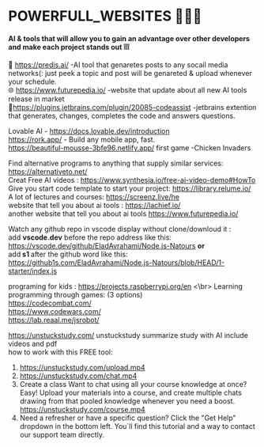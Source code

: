 # POWERFULL_WEBSITES 🦾🤖🤳
#### AI &amp; tools that will allow you to gain an advantage over other developers and make each project stands out ❕❕❕</br>

🤖 https://predis.ai/ -AI tool that genaretes posts to any socail media networks(: just peek a topic and post will be genareted & upload whenever your schedule.</br>
🌐 https://www.futurepedia.io/ -website that update about all new AI tools release in market</br>
🦾https://plugins.jetbrains.com/plugin/20085-codeassist -jetbrains extention that generates, changes, completes the code and answers questions.</br>


Lovable AI  - https://docs.lovable.dev/introduction</br>
https://rork.app/ - Build any mobile app, fast.</br>
https://beautiful-mousse-3bfe96.netlify.app/  first game -Chicken Invaders 





Find alternative programs to anything that supply similar services: https://alternativeto.net/ </br>
Creat Free AI videos : https://www.synthesia.io/free-ai-video-demo#HowTo </br>
Give you start code template to start your project: https://library.relume.io/ </br>
A lot of lectures and courses: https://screenz.live/he </br>
website that tell you about ai tools : https://lachief.io/ </br>
another website that tell you about ai tools    https://www.futurepedia.io/

Watch any github repo in vscode display without clone/downloud it :</br>
add <b>vscode.dev</b> before the repo address like this:</br>
https://vscode.dev/github/EladAvrahami/Node.js-Natours <b> or </b> </br>
add<b> s1 </b>after the github word like this:</br>
https://github1s.com/EladAvrahami/Node.js-Natours/blob/HEAD/1-starter/index.js </br>

programing for kids : https://projects.raspberrypi.org/en
 <\br>
Learning programming through games: (3 options) 
</br>
https://codecombat.com/ </br>
https://www.codewars.com/ </br>
https://lab.reaal.me/jsrobot/ </br>

https://unstuckstudy.com/ unstuckstudy summarize study with AI include videos and pdf  </br>
how to work with this FREE tool: </br>
1. https://unstuckstudy.com/upload.mp4
2. https://unstuckstudy.com/chat.mp4
3. Create a class
Want to chat using all your course knowledge at once? Easy! Upload your materials into a course, and create multiple chats drawing from that pooled knowledge whenever you need a boost. https://unstuckstudy.com/course.mp4
4. Need a refresher or have a specific question? Click the "Get Help" dropdown in the bottom left. You`ll find this tutorial and a way to contact our support team directly.









